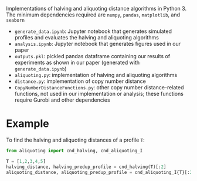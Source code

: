 Implementations of halving and aliquoting distance algorithms in Python 3. The minimum dependencies required are `numpy`, `pandas`, `matplotlib`, and `seaborn`

* `generate_data.ipynb`: Jupyter notebook that generates simulated profiles and evaluates the halving and aliquoting algorithms
* `analysis.ipynb`: Jupyter notebook that generates figures used in our paper
* `outputs.pkl`: pickled pandas dataframe containing our results of experiments as shown in our paper (generated with `generate_data.ipynb`)
* `aliquoting.py`: implementation of halving and aliquoting algorithms
* `distance.py`: implementation of copy number distance
* `CopyNumberDistanceFunctions.py`: other copy number distance-related functions, not used in our implementation or analysis; these functions require Gurobi and other dependencies

# Example
To find the halving and aliquoting distances of a profile `T`:
``` python
from aliquoting import cnd_halving, cnd_aliquoting_I

T = [1,2,3,4,5]
halving_distance, halving_predup_profile = cnd_halving(T)[:2]
aliquoting_distance, aliquoting_predup_profile = cnd_aliquoting_I{T}[:2]
```
